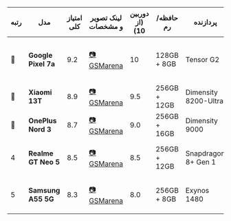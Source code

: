 | رتبه | مدل                 | امتیاز کلی | لینک تصویر و مشخصات           | دوربین (از 10) | حافظه/رم       | پردازنده            | نکات برجسته                     |
|------|---------------------|------------|-------------------------------|----------------|---------------|---------------------|----------------------------------|
| 🥇   | **Google Pixel 7a** | 9.2        | [📷 GSMarena](https://www.gsmarena.com/google_pixel_7a-12263.php) | 10             | 128GB + 8GB   | Tensor G2           | بهترین دوربین، نرم‌افزار خالص اندروید |
| 🥈   | **Xiaomi 13T**      | 8.9        | [📷 GSMarena](https://www.gsmarena.com/xiaomi_13t-12553.php)      | 9.5            | 256GB + 12GB  | Dimensity 8200-Ultra| دوربین لایکا، صفحه‌نمایش 144Hz     |
| 🥉   | **OnePlus Nord 3**  | 8.7        | [📷 GSMarena](https://www.gsmarena.com/oneplus_nord_3_5g-12243.php) | 9.0            | 256GB + 16GB  | Dimensity 9000      | رم بالا، شارژ سریع 80W           |
| 4    | **Realme GT Neo 5** | 8.5        | [📷 GSMarena](https://www.gsmarena.com/realme_gt_neo5-12070.php)  | 8.5            | 256GB + 12GB  | Snapdragon 8+ Gen 1 | شارژ 240W، پردازنده قوی          |
| 5    | **Samsung A55 5G**  | 8.3        | [📷 GSMarena](https://www.gsmarena.com/samsung_galaxy_a55_5g-12837.php) | 8.0            | 256GB + 8GB   | Exynos 1480         | مقاوم در آب (IP67)، طراحی باکیفیت  |
